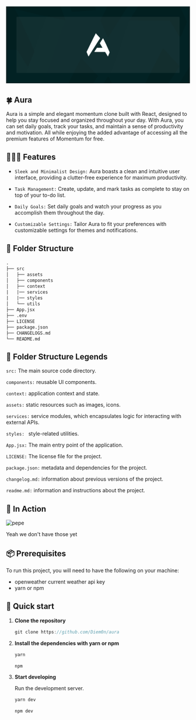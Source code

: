 
<center>

![logo](./public/banner.svg)

</center>

## 🍀 Aura


Aura is a simple and elegant momentum clone built with React, designed to help you stay focused and organized throughout your day. With Aura, you can set daily goals, track your tasks, and maintain a sense of productivity and motivation.
All while enjoying the added advantage of accessing all the premium features of Momentum for free.




## 🧙🏼‍♂️ Features
- `Sleek and Minimalist Design:`
Aura boasts a clean and intuitive user interface, providing a clutter-free experience for maximum productivity.

- `Task Management:` Create, update, and mark tasks as complete to stay on top of your to-do list.

- `Daily Goals:` Set daily goals and watch your progress as you accomplish them throughout the day.

- `Customizable Settings:` Tailor Aura to fit your preferences with customizable settings for themes and notifications.

## 📂 Folder Structure

    .
    ├── src 
    │   ├── assets
    │   ├── components
    │   ├── context
    |   |── services
    |   |── styles
    │   └── utils
    ├── App.jsx
    ├── .env
    ├── LICENSE
    ├── package.json
    ├── CHANGELOGS.md
    └── README.md

## 🚧 Folder Structure Legends 
 
`src:` The main source code directory.

`components:` reusable UI components.

`context:`  application context and state.

`assets:` static resources such as images, icons.

`services:`  service modules, which encapsulates logic for interacting with external APIs.

`styles: ` style-related utilities.

`App.jsx:` The main entry point of the application.

`LICENSE:` The license file for the project.

`package.json:`  metadata and dependencies for the project.

`changelog.md:` information about previous versions of the project.

`readme.md:` information and instructions about the project.

## 📸 In Action 





![pepe](https://th.bing.com/th/id/R.ff5f832e40cf3ec7787d1c539bf02ce7?rik=W1CBxsg%2bM7EuEw&pid=ImgRaw&r=0)

 Yeah we don't have those yet 




## 📦 Prerequisites

To run this project, you will need to have the following on your machine:
- openweather current weather api key 
- yarn or npm

## 🚀 Quick start

1.  **Clone the repository**

    ```js
    git clone https://github.com/Diem0n/aura
    ```

1.  **Install the dependencies with yarn or npm**

    ```js
    yarn
    ```

    ```js
    npm
    ```

1.  **Start developing**

    Run the development server.

    ```js
    yarn dev 
    ```
    ```js
    npm dev 
    ```


